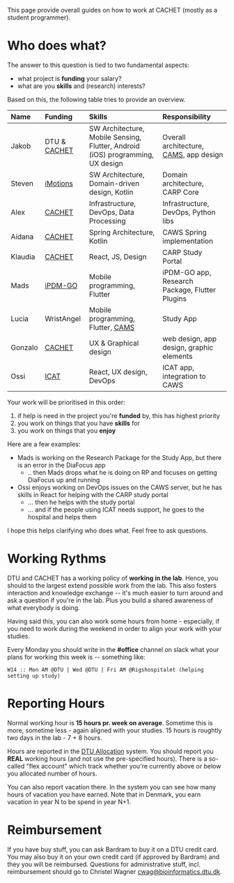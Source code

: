 This page provide overall guides on how to work at CACHET (mostly as a student programmer).

# Who does what?

The answer to this question is tied to two fundamental aspects:

 * what project is **funding** your salary?
 * what are you **skills** and (research) interests?


Based on this, the following table tries to provide an overview.


Name      | Funding      | Skills      | Responsibility
:---------|:-------------|:------------|:----------------
Jakob     | DTU & [CACHET](https://www.cachet.dk) | SW Architecture, Mobile Sensing, Flutter, Android (iOS) programming, UX design | Overall architecture, [CAMS](https://carp.cachet.dk/cams/), app design
Steven    | [iMotions](https://imotions.com) | SW Architecture, Domain-driven design, Kotlin | Domain architecture, CARP Core
Alex      | [CACHET](https://www.cachet.dk) | Infrastructure, DevOps, Data Processing | Infrastructure, DevOps, Python libs
Aidana    | [CACHET](https://www.cachet.dk) | Spring Architecture, Kotlin | CAWS Spring implementation
Klaudia   | [CACHET](https://www.cachet.dk) | React, JS, Design | CARP Study Portal
Mads      | [iPDM-GO](https://www.cachet.dk/research/research_projects/ipdm-go) | Mobile programming, Flutter | iPDM-GO app, Research Package, Flutter Plugins
Lucia     | WristAngel | Mobile programming, Flutter, [CAMS](https://carp.cachet.dk/cams/) | Study App
Gonzalo   | [CACHET](https://www.cachet.dk) | UX & Graphical design | web design, app design, graphic elements
Ossi      | [ICAT](https://www.cachet.dk/research/studies/icat) | React, UX design, DevOps | ICAT app, integration to CAWS


Your work will be prioritised in this order:

1. if help is need in the project you're **funded** by, this has highest priority
2. you work on things that you have **skills** for 
3. you work on things that you **enjoy** 

Here are a few examples:

* Mads is working on the Research Package for the Study App, but there is an error in the DiaFocus app
  * .. then Mads drops what he is doing on RP and focuses on getting DiaFocus up and running
* Ossi enjoys working on DevOps issues on the CAWS server, but he has skills in React for helping with the CARP study portal
  * ... then he helps with the study portal
  * ... and if the people using ICAT needs support, he goes to the hospital and helps them

I hope this helps clarifying who does what. Feel free to ask questions.

# Working Rythms

DTU and CACHET has a working policy of **working in the lab**. Hence, you should to the largest extend possible work from the lab. This also fosters interaction and knowledge exchange -- it's much easier to turn around and ask a question if you're in the lab. Plus you build a shared awareness of what everybody is doing.

Having said this, you can also work some hours from home - especially, if you need to work during the weekend in order to align your work with your studies. 

Every Monday you should write in the **#office** channel on slack what your plans for working this week is -- something like:

`W14 :: Mon AM @DTU | Wed @DTU | Fri AM @Rigshospitalet (helping setting up study)`

# Reporting Hours

Normal working hour is **15 hours pr. week on average**. Sometime this is more, sometime less - again aligned with your studies. 15 hours is roughtly two days in the lab - 7 + 8 hours.

Hours are reported in the [DTU Allocation](https://adm-poss-nyprod.adm.dtu.dk/OA_HTML/RF.jsp?function_id=1026634&resp_id=-1&resp_appl_id=-1&security_group_id=0&lang_code=US&oas=oCPur8JXJfJ03LVDKGjClQ..&params=2bcAkfsfUgmJGAEXaCwXtw) system. 
You should report you **REAL** working hours (and not use the pre-specified hours).
There is a so-called "flex account" which track whether you're currently above or below you allocated number of hours.

You can also report vacation there. In the system you can see how many hours of vacation you have earned. Note that in Denmark, you earn vacation in year N to be spend in year N+1.


# Reimbursement

If you have buy stuff, you can ask Bardram to buy it on a DTU credit card. You may also buy it on your own credit card (if approved by Bardram) and they you will be reimbursed. Questions for administrative stuff, incl. reimbursement should go to Christel Wagner <cwag@bioinformatics.dtu.dk>.

